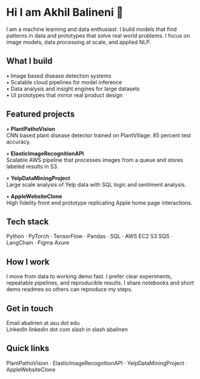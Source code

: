 # Hi I am Akhil Balineni 👋

I am a machine learning and data enthusiast. I build models that find patterns in data and prototypes that solve real world problems. I focus on image models, data processing at scale, and applied NLP.

## What I build
• Image based disease detection systems  
• Scalable cloud pipelines for model inference  
• Data analysis and insight engines for large datasets  
• UI prototypes that mirror real product design

## Featured projects
• **PlantPathoVision**  
  CNN based plant disease detector trained on PlantVillage. 85 percent test accuracy.

• **ElasticImageRecognitionAPI**  
  Scalable AWS pipeline that processes images from a queue and stores labeled results in S3.

• **YelpDataMiningProject**  
  Large scale analysis of Yelp data with SQL logic and sentiment analysis.

• **AppleWebsiteClone**  
  High fidelity front end prototype replicating Apple home page interactions.

## Tech stack
Python  ·  PyTorch  ·  TensorFlow  ·  Pandas  ·  SQL  ·  AWS EC2 S3 SQS  ·  LangChain  ·  Figma Axure

## How I work
I move from data to working demo fast. I prefer clear experiments, repeatable pipelines, and reproducible results. I share notebooks and short demo readmes so others can reproduce my steps.

## Get in touch
Email abalinen at asu dot edu  
LinkedIn linkedin dot com slash in slash abalinen

## Quick links
PlantPathoVision  ·  ElasticImageRecognitionAPI  ·  YelpDataMiningProject  ·  AppleWebsiteClone

